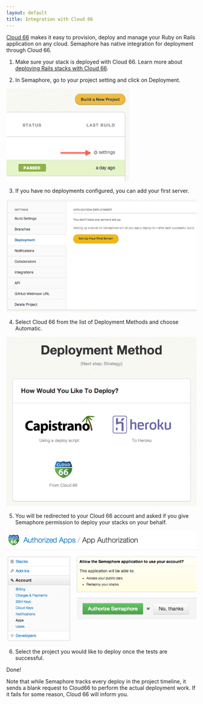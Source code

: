 ```yaml
---
layout: default
title: Integration with Cloud 66
---
```


[Cloud 66](https://www.cloud66.com) makes it easy to provision, deploy and manage your Ruby on Rails application on any cloud. Semaphore has native integration for deployment through Cloud 66.

1) Make sure your stack is deployed with Cloud 66. Learn more about [deploying Rails stacks with Cloud 66](https://www.cloud66.com/help/first_stack).

2) In Semaphore, go to your project setting and click on Deployment.

![Project settings](/assets/images/cloud66-integration/project_settings.png)

3) If you have no deployments configured, you can add your first server.

![Deployment settings](/assets/images/cloud66-integration/project_settings_deployment.png)

4) Select Cloud 66 from the list of Deployment Methods and choose Automatic.

![Deployment method](/assets/images/cloud66-integration/deployment_method.png)

5) You will be redirected to your Cloud 66 account and asked if you give Semaphore permission to deploy your stacks on your behalf.

![OAuth access between Semaphore and Cloud 66](/assets/images/cloud66-integration/oauth_access_rights.png)

6) Select the project you would like to deploy once the tests are successful.

Done!

Note that while Semaphore tracks every deploy in the project timeline, it sends a blank request to Cloud66 to perform the actual deployment work. If it fails for some reason, Cloud 66 will inform you.
